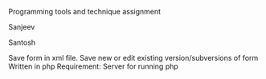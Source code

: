 Programming tools and technique assignment
<p>Sanjeev</p>
<p>Santosh</p>

Save form in xml file.
Save new or edit existing version/subversions of form
Written in php
Requirement:
 Server for running php